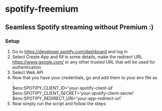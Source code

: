 ﻿# spotify-freemium

## Seamless Spotify streaming without Premium :)

### Setup
1) Go to https://developer.spotify.com/dashboard and log in
2) Select Create App and fill in some details, make the redirect URL https://www.google.com/ or any other trusted URL that will be used for authentication
3) Select Web API
4) Now that you have your credentials, go and add them to your env file as : <br>
    $env:SPOTIPY_CLIENT_ID='your-spotify-client-id' <br>
    $env:SPOTIPY_CLIENT_SECRET='your-spotify-client-secret' <br>
    $env:SPOTIPY_REDIRECT_URI='your-app-redirect-url' <br>
5) Now simply run the script and follow the steps
